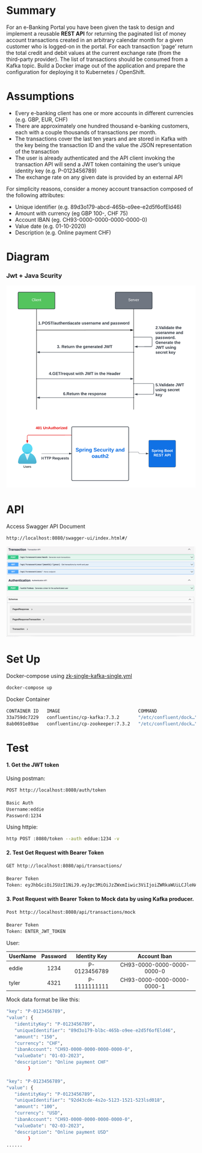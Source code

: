 # Summary

For an e-Banking Portal you have been given the task to design and implement a reusable **REST API** for returning the paginated list of money account transactions created in an arbitrary calendar month for a given customer who is logged-on in the portal. For each transaction ‘page’ return the total credit and debit values at the current exchange rate (from the third-party provider). The list of transactions should be consumed from a Kafka topic. Build a Docker image out of the application and prepare the configuration for deploying it to Kubernetes / OpenShift.

#  Assumptions

-   Every e-banking client has one or more accounts in different currencies (e.g. GBP, EUR, CHF)
-   There are approximately one hundred thousand e-banking customers, each with a couple thousands of transactions per month.
-   The transactions cover the last ten years and are stored in Kafka with the key being the transaction ID and the value the JSON representation of the transaction
-   The user is already authenticated and the API client invoking the transaction API will send a JWT token containing the user’s unique identity key (e.g. P-0123456789)
-   The exchange rate on any given date is provided by an external API

For simplicity reasons, consider a money account transaction composed of the following attributes:
-   Unique identifier (e.g. 89d3o179-abcd-465b-o9ee-e2d5f6ofEld46)
-   Amount with currency (eg GBP 100-, CHF 75)
-   Account IBAN (eg. CH93-0000-0000-0000-0000-0)
-   Value date (e.g. 01-10-2020)
-   Description (e.g. Online payment CHF)

# Diagram
### Jwt + Java Scurity
![Jwt Security Diagram](./png/jwtSecurity.png)


# API
Access Swagger API Document
```bash
http://localhost:8080/swagger-ui/index.html#/
```
![API](./png/api.png)


# Set Up
Docker-compose using [zk-single-kafka-single.yml](https://github.com/conduktor/kafka-stack-docker-compose/blob/master/zk-single-kafka-single.yml) 
```bash
docker-compose up
```
Docker Container
```bash
CONTAINER ID   IMAGE                             COMMAND                  CREATED      STATUS       PORTS                                                                      NAMES
33a759dc7229   confluentinc/cp-kafka:7.3.2       "/etc/confluent/dock…"   6 days ago   Up 3 hours   0.0.0.0:9092->9092/tcp, 0.0.0.0:9999->9999/tcp, 0.0.0.0:29092->29092/tcp   kafka1
8ab0691e89ae   confluentinc/cp-zookeeper:7.3.2   "/etc/confluent/dock…"   6 days ago   Up 3 hours   2888/tcp, 0.0.0.0:2181->2181/tcp, 3888/tcp                                 zoo1
```

# Test

#### 1. Get the JWT token
Using postman:
```bash
POST http://localhost:8080/auth/token

Basic Auth
Username:eddie
Password:1234
```

Using httpie:
```bash
http POST :8080/token --auth eddue:1234 -v
```
#### 2. Test Get Request with Bearer Token

```bash
GET http://localhost:8080/api/transactions/

Bearer Token
Token: eyJhbGciOiJSUzI1NiJ9.eyJpc3MiOiJzZWxmIiwic3ViIjoiZWRkaWUiLCJleHAiOjE2ODA2Mzc0OTAsImlhdCI6MTY4MDYzMzg5MCwic2NvcGUiOiJyZWFkIn0.f1SgPrAZg3xiqRNXAOCnh2FkOQbPz93AYEtgtmNh-eBM3O2UBIzkan8AWWV2wQv2-DUXGfFad2Ud9WQorVGBskUvANptCdwP3ZXC6YHiQD6piQvEed4iqI9WkiQvDBzmgJNMFqp6VDZ7wgX9sXvGZ-vzVfIN7ySKpWQOWIFHPnQSxu_n2AY7OrM-ds1lg1i4ZRSEOoI1XhClS4TEyGmJuDdz99UJRUuc0SA_yhzDyuzPz5zXeRnxqcSQpzHZ86Mo0EPupgtTta5a4noE3bqx4yhZmUVBeQ75cUY5ZeAxj2sk7zBr4sCfWQ1FnWLZ_oM-oZLj0ThQgvJvONWjMVePQg
```
#### 3. Post Request with Bearer Token to Mock data by using Kafka producer.

```bash
Post http://localhost:8080/api/transactions/mock

Bearer Token
Token: ENTER_JWT_TOKEN
```

User:

| UserName      | Password      | Identity Key| Account Iban |
| ------------- |:-------------:| :--------:  | :--------:   |
| eddie         | 1234          | P-0123456789| CH93-0000-0000-0000-0000-0 |
| tyler         | 4321          | P-1111111111| CH93-0000-0000-0000-0000-1 |

Mock data format be like this:

```bash
"key": "P-0123456789",
"value": {
   "identityKey": "P-0123456789",
   "uniqueIdentifier": "89d3o179-blbc-465b-o9ee-e2d5f6ofEld46",
   "amount": "150",
   "currency": "CHF",
   "ibanAccount": "CH93-0000-0000-0000-0000-0",
   "valueDate": "01-03-2023",
   "description": "Online payment CHF"
        }

"key": "P-0123456789",
"value": {
   "identityKey": "P-0123456789",
   "uniqueIdentifier": "92d43cde-4s2o-5123-1521-523lsd018",
   "amount": "100",
   "currency": "USD",
   "ibanAccount": "CH93-0000-0000-0000-0000-0",
   "valueDate": "02-03-2023",
   "description": "Online payment USD"
        }
......

```